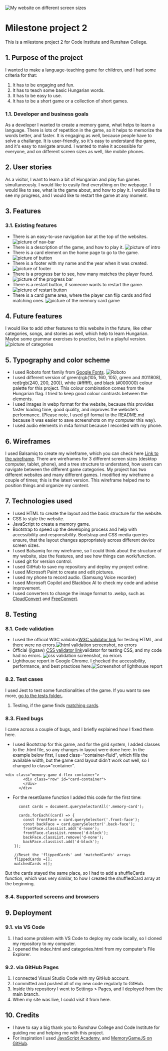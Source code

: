 ![My website on different screen sizes](/assets/images/Kids-learn-hungarian-app-mockup.gif)
# Milestone project 2
This is a milestone project 2 for Code Institute and Runshaw College.
## 1. Purpose of the project
I wanted to make a language-teaching game for children, and I had some criteria for that:
1. It has to be engaging and fun.
2. It has to teach some basic Hungarian words.
3. It has to be easy to use.
4. It has to be a short game or a collection of short games. 
### 1.1. Developer and business goals
As a developer I wanted to create a memory game, what helps to learn a language. There is lots of repetition in the game, so it helps to memorize the words better, and faster. It is engaging as well, because people have to solve a challange. It is user-friendly, so it's easy to understand the game, and it's easy to navigate around. I wanted to make it accessible for everyone, and on different screen sizes as well, like mobile phones.
## 2. User stories
As a visitor, I want to learn a bit of Hungarian and play fun games simultaneously. I would like to easily find everything on the webpage. I would like to see, what is the game about, and how to play it. I would like to see my progress, and I would like to restart the game at any moment. 
## 3. Features
### 3.1. Existing features
* There is an easy-to-use navigation bar at the top of the websites. ![picture of nav-bar](assets/images/nav-bar.gif)
* There is a description of the game, and how to play it. ![picture of intro](assets/images/description.gif)
* There is a card element on the home page to go to the game. ![picture of button](/assets/images/go-to-play.gif)
* There is a footer with my name and the year when it was created. ![picture of footer](assets/images/footer.gif)
* There is a progress bar to see, how many matches the player found. ![picture of the progress bar](assets/images/progress-bar.gif)
* There is a restart button, if someone wants to restart the game. ![picture of restart button](assets/images/restart.gif)
* There is a card game area, where the player can flip cards and find matching ones. ![picture of the memory card game](assets/images/card-game.gif)
## 4. Future features
I would like to add other features to this website in the future, like other categories, songs, and stories as well, which help to learn Hungarian. Maybe some grammar exercises to practice, but in a playful version. 
![picture of categories](/assets/images/categories.gif)
## 5. Typography and color scheme
* I used Roboto font family from [Google Fonts](https://fonts.google.com/). ![Roboto](/assets/images/roboto.gif)
* I used different version of green(rgb(105, 160, 105), green and #011808), red(rgb(240, 200, 200)), white (#ffffff), and black (#000000) colour palette for this project. This colour combination comes from the Hungarian flag. I tried to keep good colour contrasts between the elements.
* I used images in webp format for the website, because this provides faster loading time, good quality, and improves the website's performance. (Please note, I used gif format to the README.md because it was easier to save screenshots on my computer this way).
* I used audio elements in m4a format because I recorded with my phone.
## 6. Wireframes
I used Balsamiq to create my wireframe, which you can check here [Link to the wireframe](Language%20learning%20app.pdf). There are wireframes for 3 different screen sizes (desktop computer, tablet, phone), and a tree structure to understand, how users can navigate between the different game categories. My project has two different websites and many different games. I modified my wireframe a couple of times; this is the latest version. This wireframe helped me to position things and organize my content.
## 7. Technologies used
* I used HTML to create the layout and the basic structure for the website.
* CSS to style the website.
* JavaScript to create a memory game.
* Bootstrap to speed up the developing process and help with accessibility and responsibility. Bootstrap and CSS media queries ensure, that the layout changes appropriately across different device screen sizes.
* I used Balsamiq for my wireframe, so I could think about the structure of my website, size the features, and see how things can work/function.
* I used git for version control.
* I used GitHub to save my repository and deploy my project online.
* I used Microsoft Paint to create and edit pictures.
* I used my phone to record audio. (Samsung Voice recorder)
* I used Microsoft Copilot and Blackbox AI to check my code and advise improvement. 
* I used converters to change the image format to .webp, such as [CloudConvert](https://cloudconvert.com/jpg-to-webp) and [FreeConvert](https://www.freeconvert.com/jpg-to-webp).
## 8. Testing
### 8.1. Code validation
* I used the official W3C validator[W3C validator link](https://validator.w3.org/) for testing HTML, and there were no errors.![html validation screenshot, no errors](/assets/images/html-validation.gif)
* Official (jigsaw) [CSS validator link](https://jigsaw.w3.org/css-validator/)validator for testing CSS, and my code had no errors. ![css validation screenshot, no errors](/assets/images/css-validation.gif)
* Lighthouse report in Google Chrome. I checked the accessibility, performance, and best practices here.![Screenshot of lighthouse report](/assets/images/lighthouse.gif)
### 8.2. Test cases
I used Jest to test some functionalities of the game. If you want to see more, [go to the tests folder.](assets/js/tests). 
1. Testing, if the game finds [matching cards](/assets/js/tests/cardMatching.test.js).
### 8.3. Fixed bugs
I came across a couple of bugs, and I briefly explained how I fixed them here.
* I used Bootstrap for this game, and for the grid system, I added classes to the .html file, so any changes in layout were done here. In the example below first, I used class="container-fluid", which fills the available width, but the game card layout didn't work out well, so I changed to class="container".
```
<div class="memory-game d-flex container">
        <div class="row" id="card-container">
        </div>
      </div>
```
* For the resetGame function I added this code for the first time:
```
      const cards = document.querySelectorAll('.memory-card');
    
      cards.forEach((card) => {
        const frontFace = card.querySelector('.front-face');
        const backFace = card.querySelector('.back-face');
        frontFace.classList.add('d-none');
        frontFace.classList.remove('d-block');
        backFace.classList.remove('d-none');
        backFace.classList.add('d-block');
    });
    
    //Reset the 'flippedCards' and 'matchedCards' arrays
    flippedCards =[];
    matchedCards =[];
```
But the cards stayed the same place, so I had to add a shuffleCards function, which was very similar, to how I created the shuffledCard array at the beginning.
### 8.4. Supported screens and browsers
## 9. Deployment
### 9.1. via VS Code
1. I had some problem with VS Code to deploy my code locally, so I cloned my repository to my computer.
2. I opened the index.html and categories.html from my computer's File Explorer. 
### 9.2. via GitHub Pages
1. I connected Visual Studio Code with my GitHub account.
2. I committed and pushed all of my new code regularly to GitHub.
3. Inside this repository I went to Settings > Pages, and I deployed from the main branch.
4. When my site was live, I could visit it from here.
## 10. Credits
* I have to say a big thank you to Runshaw College and Code Institute for guiding me and helping me with this project.
* For inspiration I used [JavaScript Academy](https://www.youtube.com/watch?v=xWdkt6KSirw), and [MemoryGameJS on GitHub](https://github.com/IamPrime/MemoryGameJs).
